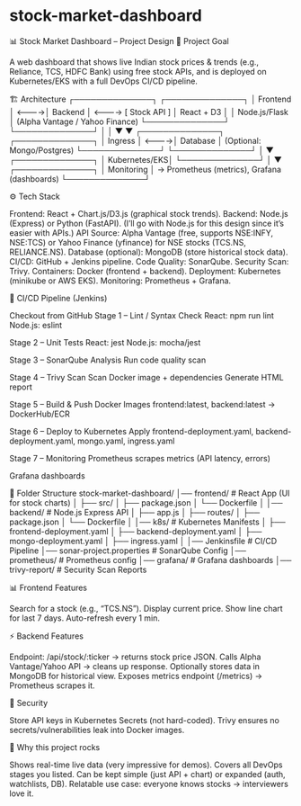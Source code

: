 # stock-market-dashboard

📊 Stock Market Dashboard – Project Design
🎯 Project Goal

A web dashboard that shows live Indian stock prices & trends (e.g., Reliance, TCS, HDFC Bank) using free stock APIs, and is deployed on Kubernetes/EKS with a full DevOps CI/CD pipeline.

🏗️ Architecture
   ┌──────────────┐        ┌──────────────┐
   │   Frontend    │ <---->│   Backend     │ <----> [ Stock API ]
   │  React + D3   │       │ Node.js/Flask │       (Alpha Vantage / Yahoo Finance)
   └──────────────┘        └──────────────┘
          │                        │
          ▼                        ▼
   ┌──────────────┐        ┌──────────────┐
   │   Ingress     │ <---->│  Database     │  (Optional: Mongo/Postgres)
   └──────────────┘        └──────────────┘
          │
          ▼
   ┌──────────────┐
   │ Kubernetes/EKS│
   └──────────────┘
          │
          ▼
   ┌──────────────┐
   │ Monitoring   │ → Prometheus (metrics), Grafana (dashboards)
   └──────────────┘

⚙️ Tech Stack

Frontend: React + Chart.js/D3.js (graphical stock trends).
Backend: Node.js (Express) or Python (FastAPI). (I’ll go with Node.js for this design since it’s easier with APIs.)
API Source:
Alpha Vantage (free, supports NSE:INFY, NSE:TCS)
or Yahoo Finance (yfinance) for NSE stocks (TCS.NS, RELIANCE.NS).
Database (optional): MongoDB (store historical stock data).
CI/CD: GitHub + Jenkins pipeline.
Code Quality: SonarQube.
Security Scan: Trivy.
Containers: Docker (frontend + backend).
Deployment: Kubernetes (minikube or AWS EKS).
Monitoring: Prometheus + Grafana.

🔄 CI/CD Pipeline (Jenkins)

Checkout from GitHub
Stage 1 – Lint / Syntax Check
React: npm run lint
Node.js: eslint

Stage 2 – Unit Tests
React: jest
Node.js: mocha/jest

Stage 3 – SonarQube Analysis
Run code quality scan

Stage 4 – Trivy Scan
Scan Docker image + dependencies
Generate HTML report

Stage 5 – Build & Push Docker Images
frontend:latest, backend:latest → DockerHub/ECR

Stage 6 – Deploy to Kubernetes
Apply frontend-deployment.yaml, backend-deployment.yaml, mongo.yaml, ingress.yaml

Stage 7 – Monitoring
Prometheus scrapes metrics (API latency, errors)

Grafana dashboards

📂 Folder Structure
stock-market-dashboard/
│── frontend/                  # React App (UI for stock charts)
│   ├── src/
│   ├── package.json
│   └── Dockerfile
│
│── backend/                   # Node.js Express API
│   ├── app.js
│   ├── routes/
│   ├── package.json
│   └── Dockerfile
│
│── k8s/                       # Kubernetes Manifests
│   ├── frontend-deployment.yaml
│   ├── backend-deployment.yaml
│   ├── mongo-deployment.yaml
│   ├── ingress.yaml
│
│── Jenkinsfile                 # CI/CD Pipeline
│── sonar-project.properties     # SonarQube Config
│── prometheus/                  # Prometheus config
│── grafana/                     # Grafana dashboards
│── trivy-report/                # Security Scan Reports

📊 Frontend Features

Search for a stock (e.g., “TCS.NS”).
Display current price.
Show line chart for last 7 days.
Auto-refresh every 1 min.

⚡ Backend Features

Endpoint: /api/stock/:ticker → returns stock price JSON.
Calls Alpha Vantage/Yahoo API → cleans up response.
Optionally stores data in MongoDB for historical view.
Exposes metrics endpoint (/metrics) → Prometheus scrapes it.

🔐 Security

Store API keys in Kubernetes Secrets (not hard-coded).
Trivy ensures no secrets/vulnerabilities leak into Docker images.

🌟 Why this project rocks

Shows real-time live data (very impressive for demos).
Covers all DevOps stages you listed.
Can be kept simple (just API + chart) or expanded (auth, watchlists, DB).
Relatable use case: everyone knows stocks → interviewers love it.
